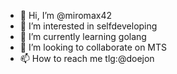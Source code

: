 - 👋 Hi, I’m @miromax42
- 👀 I’m interested in selfdeveloping
- 🌱 I’m currently learning golang
- 💞️ I’m looking to collaborate on MTS
- 📫 How to reach me tlg:@doejon

<!---
miromax42/miromax42 is a ✨ special ✨ repository because its `README.md` (this file) appears on your GitHub profile.
You can click the Preview link to take a look at your changes.
--->
